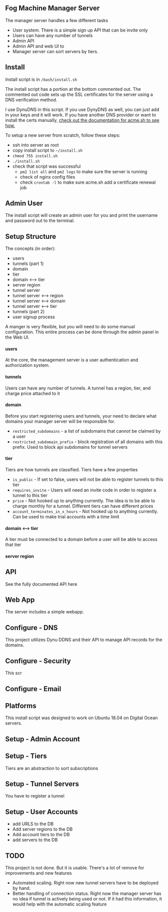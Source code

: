 ## Fog Machine Manager Server

The manager server handles a few different tasks

* User system.  There is a simple sign up API that can be invite only
* Users can have any number of tunnels
* Admin API
* Admin API and web UI to 
* Manager server can sort servers by tiers.  

## Install

Install script is in `/bash/install.sh`

The install script has a portion at the bottom commented out.  The commented out code sets up the SSL certificates for the server using a DNS verification method.

I use DynuDNS in this script.  If you use DynyDNS as well, you can just add in your keys and it will work. If you have another DNS provider or want to install the certs manually, [check out the documentation for acme.sh to see how.](https://github.com/acmesh-official/acme.sh)

To setup a new server from scratch, follow these steps:

- ssh into server as root
- copy install script to `~/install.sh`
- `chmod 755 install.sh`
- `./install.sh`
- check that script was successful
    - `pm2 list all` and `pm2 logs` to make sure the server is running
    - check of nginx config files
    - check `crontab -l` to make sure acme.sh add a certificate renewal job


## Admin User

The install script will create an admin user for you and print the username and password out to the terminal.




## Setup Structure

The concepts (in order):

* users
* tunnels (part 1)
* domain
* tier
* domain <--> tier
* server region
* tunnel server
* tunnel server <--> region
* tunnel server <--> domain
* tunnel server <--> tier
* tunnels (part 2)
* user signup process

A manger is very flexible, but you will need to do some manual configuration.  This entire process can be done through the admin panel in the Web UI.

#### users

At the core, the management server is a user authentication and authorization system.  

#### tunnels

Users can have any number of tunnels.  A tunnel has a region, tier, and charge price attached to it

#### domain

Before you start registering users and tunnels, your need to declare what domains your manager server will be responsible for.  


* `restricted_subdomains` - a list of subdomains that cannot be claimed by a user
* `restricted_subdomain_prefix` - block registration of all domains with this prefix.  Used to block api subdomains for tunnel servers

#### tier

Tiers are how tunnels are classified.  Tiers have a few properties

* `is_public` - If set to false, users will not be able to register tunnels to this tier
* `requires_invite` - Users will need an invite code in order to register a tunnel to this tier
* `price` - Not hooked up to anything currently.  The idea is to be able to charge monthly for a tunnel. Different tiers can have different prices
* `account_terminates_in_x_hours` - Not hooked up to anything currently.  Can be used to make trial accounts with a time limit

#### domain <--> tier

A tier must be connected to a domain before a user will be able to access that tier

#### server region

## API

See the fully documented API here

## Web App

The server includes a simple webapp. 

## Configure - DNS

This project utilizes Dynu DDNS and their API to manage API records for the domains.  


## Configure - Security

This scr

## Configure - Email

## Platforms

This install script was designed to work on Ubuntu 18.04 on Digital Ocean servers.

## Setup - Admin Account

## Setup - Tiers

Tiers are an abstraction to sort subscriptions

## Setup - Tunnel Servers

You have to register a tunnel

## Setup - User Accounts

- add URLS to the DB
- Add server regions to the DB
- Add account tiers to the DB
- add servers to the DB


## TODO

This project is not done.  But it is usable. There's a lot of remove for improvements and new features

- Automated scaling. Right now new tunnel servers have to be deployed by hand. 
- Better handling of connection status.  Right now the manager server has no idea if tunnel is actively being used or not.  If it had this information, it would help with the automatic scaling feature